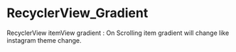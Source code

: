 # RecyclerView_Gradient
RecyclerView itemView gradient : On Scrolling item gradient will change like instagram theme change.
